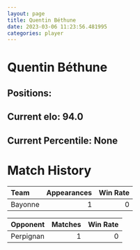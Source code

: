 ```yaml
---  
layout: page  
title: Quentin Béthune  
date: 2023-03-06 11:23:56.481995  
categories: player  
---
```

# Quentin Béthune

## Positions: 

## Current elo: 94.0

## Current Percentile: None

# Match History


| Team    |   Appearances |   Win Rate |
|:--------|--------------:|-----------:|
| Bayonne |             1 |          0 |

| Opponent   |   Matches |   Win Rate |
|:-----------|----------:|-----------:|
| Perpignan  |         1 |          0 |